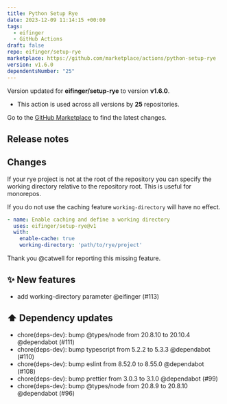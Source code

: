 ```yaml
---
title: Python Setup Rye
date: 2023-12-09 11:14:15 +00:00
tags:
  - eifinger
  - GitHub Actions
draft: false
repo: eifinger/setup-rye
marketplace: https://github.com/marketplace/actions/python-setup-rye
version: v1.6.0
dependentsNumber: "25"
---
```



Version updated for **eifinger/setup-rye** to version **v1.6.0**.
- This action is used across all versions by **25** repositories.

Go to the [GitHub Marketplace](https://github.com/marketplace/actions/python-setup-rye) to find the latest changes.

## Release notes

## Changes

If your rye project is not at the root of the repository you can specify the working directory relative to the repository root. This is useful for monorepos.

If you do not use the caching feature `working-directory` will have no effect.

```yaml
- name: Enable caching and define a working directory
  uses: eifinger/setup-rye@v1
  with:
    enable-cache: true
    working-directory: 'path/to/rye/project'
```

Thank you @catwell for reporting this missing feature.

## ✨ New features

- add working-directory parameter @eifinger (#113)

## ⬆️ Dependency updates

- chore(deps-dev): bump @types/node from 20.8.10 to 20.10.4 @dependabot (#111)
- chore(deps-dev): bump typescript from 5.2.2 to 5.3.3 @dependabot (#110)
- chore(deps-dev): bump eslint from 8.52.0 to 8.55.0 @dependabot (#108)
- chore(deps-dev): bump prettier from 3.0.3 to 3.1.0 @dependabot (#99)
- chore(deps-dev): bump @types/node from 20.8.9 to 20.8.10 @dependabot (#96)

